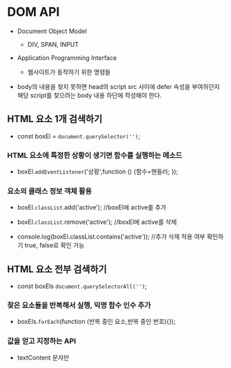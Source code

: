 # DOM API

- Document Object Model
  - DIV, SPAN, INPUT
- Application Programming Interface
  - 웹사이트가 동작하기 위한 명령들

- body의 내용을 찾지 못하면 head의 script src 사이에 defer 속성을 부여하던지 해당 script를 찾으려는 body 내용 하단에 작성해야 한다.

## HTML 요소 1개 검색하기

- const boxEl = `document.querySelector('')`;

### HTML 요소에 특정한 상황이 생기면 함수를 실행하는 메소드

- boxEl.`addEventListener`('상황',function () {함수=핸들러; });

### 요소의 클래스 정보 객체 활용

- boxEl.`classList`.add('active'); //boxEl에 active를 추가
- boxEl.`classList`.remove('active'); //boxEl에 active를 삭제

- console.log(boxEl.classList.contains('active')); //추가 삭제 적용 여부 확인하기 true, false로 확인 가능

## HTML 요소 전부 검색하기

- const boxEls  `document.querySelectorAll('')`;

### 찾은 요소들을 반복해서 실행, 익명 함수 인수 추가

- boxEls.`forEach`(function (반복 중인 요소,반복 중인 번호){});

### 값을 얻고 지정하는 API

- textContent 문자만